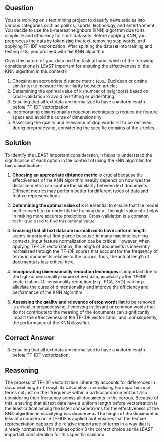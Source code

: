 ## Question

You are working on a text mining project to classify news articles into various categories such as politics, sports, technology, and entertainment. You decide to use the k-nearest neighbors (KNN) algorithm due to its simplicity and efficiency for small datasets. Before applying KNN, you preprocess the data by tokenizing the text, removing stop words, and applying TF-IDF vectorization. After splitting the dataset into training and testing sets, you proceed with the KNN algorithm.

Given the nature of your data and the task at hand, which of the following considerations is LEAST important for ensuring the effectiveness of the KNN algorithm in this context?

1. Choosing an appropriate distance metric (e.g., Euclidean or cosine similarity) to measure the similarity between articles.
2. Determining the optimal value of k (number of neighbors) based on cross-validation to avoid overfitting or underfitting.
3. Ensuring that all text data are normalized to have a uniform length before TF-IDF vectorization.
4. Incorporating dimensionality reduction techniques to reduce the feature space and avoid the curse of dimensionality.
5. Assessing the quality and relevance of stop words list to be removed during preprocessing, considering the specific domains of the articles.

## Solution

To identify the LEAST important consideration, it helps to understand the significance of each option in the context of using the KNN algorithm for text classification:

1. **Choosing an appropriate distance metric** is crucial because the effectiveness of the KNN algorithm heavily depends on how well the distance metric can capture the similarity between text documents. Different metrics may perform better for different types of data and feature representations.

2. **Determining the optimal value of k** is essential to ensure that the model neither overfits nor underfits the training data. The right value of k helps in making more accurate predictions. Cross-validation is a common technique used to find this optimal value.

3. **Ensuring that all text data are normalized to have uniform length** seems important at first glance because, in many machine learning contexts, input feature normalization can be critical. However, when applying TF-IDF vectorization, the length of documents is inherently normalized through the TF-IDF scores that account for the frequency of terms in documents relative to the corpus; thus, the actual length of documents is less critical here.

4. **Incorporating dimensionality reduction techniques** is important due to the high-dimensionality nature of text data, especially after TF-IDF vectorization. Dimensionality reduction (e.g., PCA, SVD) can help alleviate the curse of dimensionality and improve the efficiency and performance of the KNN algorithm.

5. **Assessing the quality and relevance of stop words list** to be removed is critical in preprocessing. Removing irrelevant or common words that do not contribute to the meaning of the documents can significantly impact the effectiveness of the TF-IDF vectorization and, consequently, the performance of the KNN classifier.

## Correct Answer

3. Ensuring that all text data are normalized to have a uniform length before TF-IDF vectorization.

## Reasoning

The process of TF-IDF vectorization inherently accounts for differences in document lengths through its calculation, normalizing the importance of terms not just on their frequency within a particular document but also considering their frequency across all documents in the corpus. Because of this, ensuring that all text data have a uniform length before vectorization is the least critical among the listed considerations for the effectiveness of the KNN algorithm in classifying text documents. The length of the document is less of a concern once TF-IDF is applied as it ensures that the feature representation captures the relative importance of terms in a way that is already normalized. This makes option 3 the correct choice as the LEAST important consideration for this specific scenario.